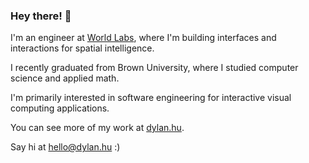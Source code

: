 ### Hey there! 👋

I'm an engineer at [World Labs](https://worldlabs.ai), where I'm building interfaces and interactions for spatial intelligence.

I recently graduated from Brown University, where I studied computer science and applied math.

I'm primarily interested in software engineering for interactive visual computing applications.

You can see more of my work at [dylan.hu](https://dylan.hu).

Say hi at hello@dylan.hu :)
